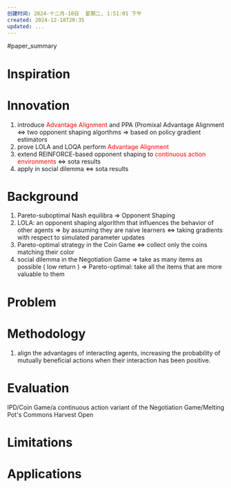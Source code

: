 ```yaml
---
创建时间: 2024-十二月-10日  星期二, 1:51:01 下午
created: 2024-12-18T20:35
updated: ...
---
```

#paper_summary 

# Inspiration



# Innovation
1. introduce <font color="#ff0000">Advantage Alignment</font> and PPA (Promixal Advantage Alignment $\Longleftrightarrow$ two opponent shaping algorthms $\Longrightarrow$ based on policy gradient estimators
2. prove LOLA and LOQA perform<font color="#ff0000"> Advantage Alignment</font> 
3. extend REINFORCE-based opponent shaping to <font color="#ff0000">continuous action environments</font> $\Longleftrightarrow$ sota results
4. apply in social dilemma $\Longleftrightarrow$ sota results


# Background
1. Pareto-suboptimal Nash equilibra $\Longrightarrow$ Opponent Shaping
2. LOLA: an opponent shaping algorithm that influences the behavior of other agents $\Longrightarrow$ by assuming they are naive learners $\Longleftrightarrow$  taking gradients with respect to simulated parameter updates
3. Pareto-optimal strategy in the Coin Game $\Longleftrightarrow$ collect only the coins matching their color
4. social dilemma in the Negotiation Game $\Longrightarrow$ take as many items as possible ( low return ) $\Longrightarrow$ Pareto-optimal: take all the items that are more valuable to them


# Problem



# Methodology
1. align the advantages of interacting agents, increasing the probability of mutually beneficial actions when their interaction has been positive.


# Evaluation
IPD/Coin Game/a continuous action variant of the Negotiation Game/Melting Pot's Commons Harvest Open


# Limitations



# Applications